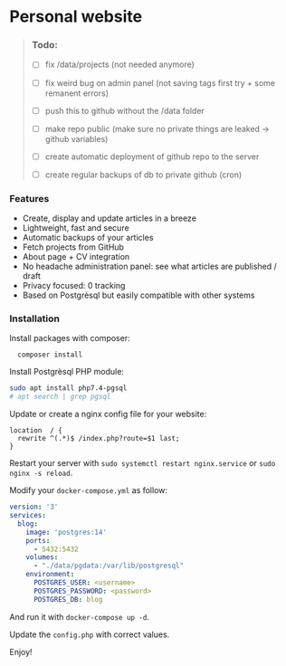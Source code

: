 # Personal website


>   ### Todo:
>   - [ ] fix /data/projects (not needed anymore)
>   - [ ] fix weird bug on admin panel (not saving tags first try + some remanent errors)
>
>   - [ ] push this to github without the /data folder
>   - [ ] make repo public (make sure no private things are leaked -> github variables)
>
>   - [ ] create automatic deployment of github repo to the server
>   - [ ] create regular backups of db to private github (cron)


### Features

- Create, display and update articles in a breeze
- Lightweight, fast and secure
- Automatic backups of your articles
- Fetch projects from GitHub
- About page + CV integration
- No headache administration panel: see what articles are published / draft
- Privacy focused: 0 tracking
- Based on Postgrèsql but easily compatible with other systems



### Installation

Install packages with composer:
```
  composer install
```

Install Postgrèsql PHP module:
```bash
sudo apt install php7.4-pgsql
# apt search | grep pgsql
```

Update or create a nginx config file for your website:
```
location  / {
  rewrite ^(.*)$ /index.php?route=$1 last;
}
```
Restart your server with `sudo systemctl restart nginx.service` or `sudo nginx -s reload`.


Modify your `docker-compose.yml` as follow:
```yml
version: '3'
services:
  blog:
    image: 'postgres:14'
    ports:
      - 5432:5432
    volumes:
      - "./data/pgdata:/var/lib/postgresql"
    environment:
      POSTGRES_USER: <username>
      POSTGRES_PASSWORD: <password>
      POSTGRES_DB: blog
```
And run it with `docker-compose up -d`.

Update the `config.php` with correct values.

Enjoy!

